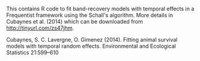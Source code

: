 This contains R code to fit band-recovery models with temporal effects in a Frequentist framework using the Schall's algorithm.
More details in Cubaynes et al. (2014) which can be downloaded from http://tinyurl.com/zs47jhm.

Cubaynes, S. C. Lavergne, O. Gimenez (2014). Fitting animal survival models with temporal random effects. Environmental and Ecological Statistics 21:599–610

